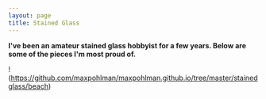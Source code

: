 ```yaml
---
layout: page
title: Stained Glass
---
```


**I've been an amateur stained glass hobbyist for a few years. Below are some of the pieces I'm most proud of.**

!(https://github.com/maxpohlman/maxpohlman.github.io/tree/master/stainedglass/beach)